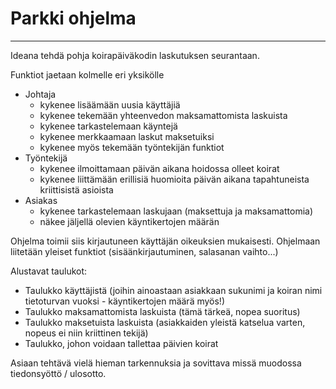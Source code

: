 # Parkki ohjelma
--------------------------

Ideana tehdä pohja koirapäiväkodin laskutuksen seurantaan.

Funktiot jaetaan kolmelle eri yksikölle

- Johtaja
    - kykenee lisäämään uusia käyttäjiä
    - kykenee tekemään yhteenvedon maksamattomista laskuista
    - kykenee tarkastelemaan käyntejä
    - kykenee merkkaamaan laskut maksetuiksi
    - kykenee myös tekemään työntekijän funktiot
- Työntekijä
    - kykenee ilmoittamaan päivän aikana hoidossa olleet koirat
    - kykenee liittämään erillisiä huomioita päivän aikana tapahtuneista kriittisistä asioista
- Asiakas
    - kykenee tarkastelemaan laskujaan (maksettuja ja maksamattomia)
    - näkee jäljellä olevien käyntikertojen määrän

Ohjelma toimii siis kirjautuneen käyttäjän oikeuksien mukaisesti.
Ohjelmaan liitetään yleiset funktiot (sisäänkirjautuminen, salasanan vaihto...)

Alustavat taulukot:
* Taulukko käyttäjistä (joihin ainoastaan asiakkaan sukunimi ja koiran nimi tietoturvan vuoksi - käyntikertojen määrä myös!)
* Taulukko maksamattomista laskuista (tämä tärkeä, nopea suoritus)
* Taulukko maksetuista laskuista (asiakkaiden yleistä katselua varten, nopeus ei niin kriittinen tekijä)
* Taulukko, johon voidaan tallettaa päivien koirat

Asiaan tehtävä vielä hieman tarkennuksia ja sovittava missä muodossa tiedonsyöttö / ulosotto.